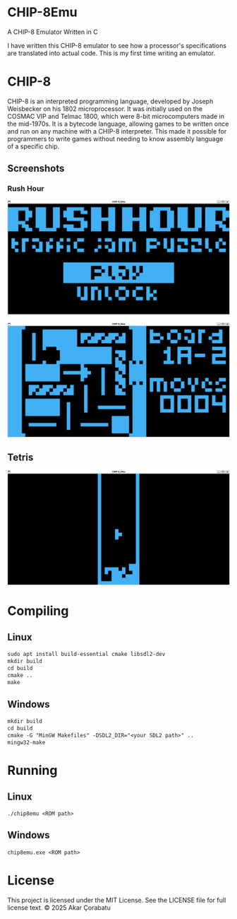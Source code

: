 # CHIP-8Emu
A CHIP-8 Emulator Written in C

I have written this CHIP-8 emulator to see how a processor's specifications are translated into actual code. This is my first time writing an emulator.

# CHIP-8
CHIP-8 is an interpreted programming language, developed by Joseph Weisbecker on his 1802 microprocessor. It was initially used on the COSMAC VIP and Telmac 1800, which were 8-bit microcomputers made in the mid-1970s. It is a bytecode language, allowing games to be written once and run on any machine with a CHIP-8 interpreter. This made it possible for programmers to write games without needing to know assembly language of a specific chip.

## Screenshots
### Rush Hour
![CHIP-8 Rush Hour](https://raw.githubusercontent.com/akarcorabatu/CHIP-8Emu/refs/heads/main/screenshots/rush_hour_1.png)

![CHIP-8 Rush Hour](https://raw.githubusercontent.com/akarcorabatu/CHIP-8Emu/refs/heads/main/screenshots/rush_hour_2.png)

## Tetris
![CHIP-8 Tetris](https://raw.githubusercontent.com/akarcorabatu/CHIP-8Emu/refs/heads/main/screenshots/tetris.png)

# Compiling
## Linux
```
sudo apt install build-essential cmake libsdl2-dev
mkdir build
cd build
cmake ..
make
```

## Windows
```
mkdir build
cd build
cmake -G "MinGW Makefiles" -DSDL2_DIR="<your SDL2 path>" ..
mingw32-make
```

# Running
## Linux
```
./chip8emu <ROM path>
```
## Windows
```
chip8emu.exe <ROM path>
```

# License
This project is licensed under the MIT License. See the LICENSE file for full license text. 
© 2025 Akar Çorabatu
